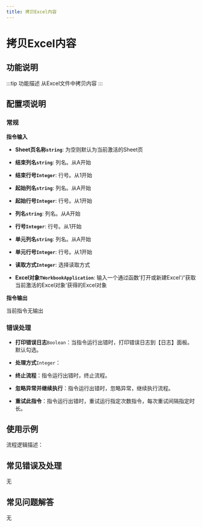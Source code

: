 ```yaml
---
title: 拷贝Excel内容
---
```


# 拷贝Excel内容

## 功能说明

:::tip 功能描述
从Excel文件中拷贝内容
:::

## 配置项说明

### 常规

**指令输入**

- **Sheet页名称`string`**: 为空则默认为当前激活的Sheet页

- **结束列名`string`**: 列名。从A开始

- **结束行号`Integer`**: 行号。从1开始

- **起始列名`string`**: 列名。从A开始

- **起始行号`Integer`**: 行号。从1开始

- **列名`string`**: 列名。从A开始

- **行号`Integer`**: 行号。从1开始

- **单元列名`string`**: 列名。从A开始

- **单元行号`Integer`**: 行号。从1开始

- **读取方式`Integer`**: 选择读取方式

- **Excel对象`TWorkbookApplication`**: 输入一个通过函数'打开或新建Excel'/'获取当前激活的Excel对象'获得的Excel对象


**指令输出**

当前指令无输出

### 错误处理

- **打印错误日志**`Boolean`：当指令运行出错时，打印错误日志到【日志】面板。默认勾选。

- **处理方式**`Integer`：

 - **终止流程**：指令运行出错时，终止流程。

 - **忽略异常并继续执行**：指令运行出错时，忽略异常，继续执行流程。

 - **重试此指令**：指令运行出错时，重试运行指定次数指令，每次重试间隔指定时长。

## 使用示例

流程逻辑描述：

## 常见错误及处理

无

## 常见问题解答

无

